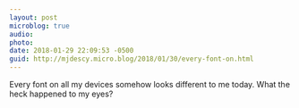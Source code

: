 ```yaml
---
layout: post
microblog: true
audio: 
photo: 
date: 2018-01-29 22:09:53 -0500
guid: http://mjdescy.micro.blog/2018/01/30/every-font-on.html
---
```

Every font on all my devices somehow looks different to me today. What the heck happened to my eyes?
